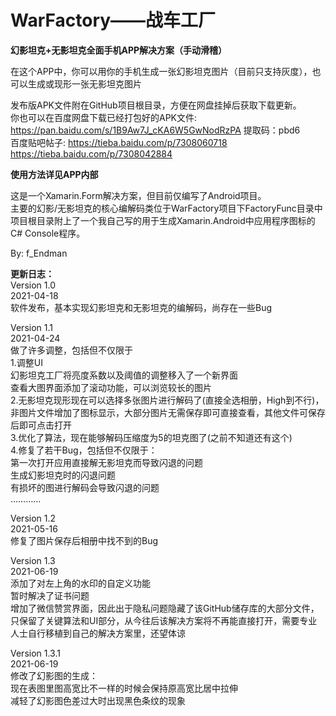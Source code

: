 # WarFactory——战车工厂
 **幻影坦克+无影坦克全面手机APP解决方案（手动滑稽）**  
 
在这个APP中，你可以用你的手机生成一张幻影坦克图片（目前只支持灰度），也可以生成或现形一张无影坦克图片  

发布版APK文件附在GitHub项目根目录，方便在网盘挂掉后获取下载更新。  
你也可以在百度网盘下载已经打包好的APK文件: https://pan.baidu.com/s/1B9Aw7J_cKA6W5GwNodRzPA 提取码：pbd6   
百度贴吧帖子: https://tieba.baidu.com/p/7308060718 https://tieba.baidu.com/p/7308042884  

**使用方法详见APP内部**  

这是一个Xamarin.Form解决方案，但目前仅编写了Android项目。  
主要的幻影/无影坦克的核心编解码类位于WarFactory项目下FactoryFunc目录中  
项目根目录附上了一个我自己写的用于生成Xamarin.Android中应用程序图标的C# Console程序。  

By: f_Endman

**更新日志：**  
Version 1.0  
2021-04-18  
    软件发布，基本实现幻影坦克和无影坦克的编解码，尚存在一些Bug  

Version 1.1  
2021-04-24  
    做了许多调整，包括但不仅限于  
    1.调整UI  
        幻影坦克工厂将亮度系数以及阈值的调整移入了一个新界面  
        查看大图界面添加了滚动功能，可以浏览较长的图片  
    2.无影坦克现形现在可以选择多张图片进行解码了(直接全选相册，High到不行)，非图片文件增加了图标显示，大部分图片无需保存即可直接查看，其他文件可保存后即可点击打开  
    3.优化了算法，现在能够解码压缩度为5的坦克图了(之前不知道还有这个)  
    4.修复了若干Bug，包括但不仅限于：  
        第一次打开应用直接解无影坦克而导致闪退的问题  
        生成幻影坦克时的闪退问题  
        有损坏的图进行解码会导致闪退的问题  
        …………  

Version 1.2  
2021-05-16  
    修复了图片保存后相册中找不到的Bug  

Version 1.3  
2021-06-19  
    添加了对左上角的水印的自定义功能  
    暂时解决了证书问题  
    增加了微信赞赏界面，因此出于隐私问题隐藏了该GitHub储存库的大部分文件，只保留了关键算法和UI部分，从今往后该解决方案将不再能直接打开，需要专业人士自行移植到自己的解决方案里，还望体谅  

Version 1.3.1  
2021-06-19  
修改了幻影图的生成：  
    现在表图里图高宽比不一样的时候会保持原高宽比居中拉伸  
    减轻了幻影图色差过大时出现黑色条纹的现象  